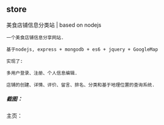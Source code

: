 ## store

美食店铺信息分类站 | based on nodejs

```
一个美食店铺信息分享网站. 

基于nodejs, express + mongodb + es6 + jquery + GoogleMap 

实现了: 

多用户登录、注册、个人信息编辑.

店铺的创建、详情、评价、留言、排名、分类和基于地理位置的查询系统.
```

##### 截图：
主页：
![]()
